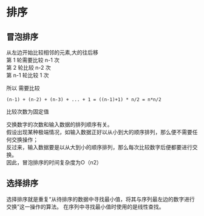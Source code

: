 # 排序

## 冒泡排序

从左边开始比较相邻的元素,大的往后移  
  第 1 轮需要比较 n-1 次  
  第 2 轮比较 n-2 次  
  第 n-1 轮比较 1 次
 
  所以 需要比较
  
   `(n-1) + (n-2) + (n-3) + ... + 1
  = ((n-1)+1) * n/2
  = n*n/2`
 
  比较次数为固定值
 
  交换数字的次数和输入数据的排列顺序有关。  
  假设出现某种极端情况，如输入数据正好以从小到大的顺序排列，那么便不需要任何交换操作；  
  反过来，输入数据要是以从大到小的顺序排列，那么每次比较数字后便都要进行交换。  
  因此，冒泡排序的时间复杂度为O（n2）
  
  ## 选择排序
  
  选择排序就是重复“从待排序的数据中寻找最小值，将其与序列最左边的数字进行交换”这一操作的算法。
  在序列中寻找最小值时使用的是线性查找。
